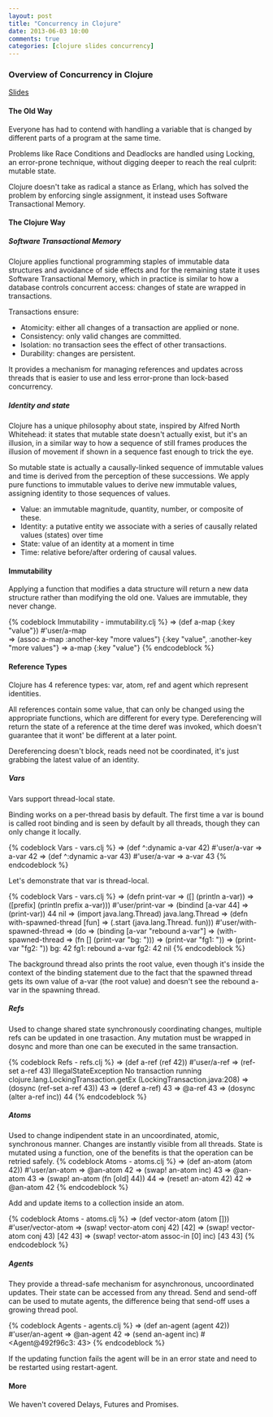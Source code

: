 ```yaml
---
layout: post
title: "Concurrency in Clojure"
date: 2013-06-03 10:00
comments: true
categories: [clojure slides concurrency]
---
```


### Overview of Concurrency in Clojure ###

[Slides]( http://slid.es/doppioslash/concurrency-in-clojure )

#### The Old Way ###

Everyone has had to contend with handling a variable that is changed by different parts of a program at the same time.

Problems like Race Conditions and Deadlocks are handled using Locking, an error-prone technique, without digging deeper to reach the real culprit: mutable state.

Clojure doesn't take as radical a stance as Erlang, which has solved the problem by enforcing single assignment, it instead uses Software Transactional Memory.

#### The Clojure Way ####

##### Software Transactional Memory ######

Clojure applies functional programming staples of immutable data structures and avoidance of side effects and for the remaining state it uses Software Transactional Memory, which in practice is similar to how a database controls concurrent access: changes of state are wrapped in transactions.

Transactions ensure:

- Atomicity: either all changes of a transaction are applied or none.
- Consistency: only valid changes are committed.
- Isolation: no transaction sees the effect of other transactions.
- Durability: changes are persistent.

It provides a mechanism for managing references and updates across threads that is easier to use and less error-prone than lock-based concurrency.

##### Identity and state #####

Clojure has a unique philosophy about state, inspired by Alfred North Whitehead: it states that mutable state doesn't actually exist, but it's an illusion, in a similar way to how a sequence of still frames produces the illusion of movement if shown in a sequence fast enough to trick the eye.

So mutable state is actually a causally-linked sequence of immutable values and time is derived from the perception of these successions. We apply pure functions to immutable values to derive new immutable values, assigning identity to those sequences of values.

- Value: an immutable magnitude, quantity, number, or composite of these.
- Identity: a putative entity we associate with a series of causally related values (states) over time
- State: value of an identity at a moment in time
- Time: relative before/after ordering of causal values.

#### Immutability ####

Applying a function that modifies a data structure will return a new data structure rather than modifying the old one.
Values are immutable, they never change. 

{% codeblock Immutability - immutability.clj %}
=> (def a-map {:key "value"})
#'user/a-map    
=> (assoc a-map :another-key "more values")
{:key "value", :another-key "more values"}
=> a-map
{:key "value"}
{% endcodeblock %}

#### Reference Types ####

Clojure has 4 reference types: var, atom, ref and agent which represent identities.

All references contain some value, that can only be changed using the appropriate functions, which are different for every type.
Dereferencing will return the state of a reference at the time deref was invoked, which doesn't guarantee that it wont' be different at a later point.

Dereferencing doesn't block, reads need not be coordinated, it's just grabbing the latest value of an identity.


##### Vars #####

Vars support thread-local state.

Binding works on a per-thread basis by default. The first time a var is bound is called root binding and is seen by default by all threads, though they can only change it locally.

{% codeblock Vars - vars.clj %}
=> (def ^:dynamic a-var 42)
#'user/a-var
=> a-var
42
=> (def ^:dynamic a-var 43)
#'user/a-var
=> a-var
43
{% endcodeblock %}

Let's demonstrate that var is thread-local.

{% codeblock Vars - vars.clj %}
=> (defn print-var 
=>   ([] (println a-var))
=>   ([prefix] (println prefix a-var)))
#'user/print-var
=> (bindind [a-var 44]
=>   (print-var))
44
nil
=> (import java.lang.Thread)
java.lang.Thread
=> (defn with-spawned-thread [fun]
=>   (.start (java.lang.Thread. fun)))
#'user/with-spawned-thread
=> (do
=>   (binding [a-var "rebound a-var"]
=>     (with-spawned-thread
=>       (fn [] (print-var "bg: ")))
=>     (print-var "fg1: "))
=>   (print-var "fg2: "))
bg: 42
fg1:  rebound a-var
fg2: 42
nil
{% endcodeblock %}

The background thread also prints the root value, even though it's inside the context of the binding statement due to the fact that the spawned thread gets its own value of a-var (the root value) and doesn't see the rebound a-var in the spawning thread.

##### Refs #####

Used to change shared state synchronously coordinating changes, multiple refs can be updated in one trasaction.
Any mutation must be wrapped in dosync and more than one can be executed in the same transaction.

{% codeblock Refs - refs.clj %}
=> (def a-ref (ref 42))
#'user/a-ref
=> (ref-set a-ref 43)
IllegalStateException No transaction running  clojure.lang.LockingTransaction.getEx (LockingTransaction.java:208)
=> (dosync (ref-set a-ref 43))
43
=> (deref a-ref)
43
=> @a-ref
43
=> (dosync (alter a-ref inc))
44
{% endcodeblock %}

##### Atoms #####

Used to change indipendent state in an uncoordinated, atomic, synchronous manner. Changes are instantly visible from all threads.
State is mutated using a function, one of the benefits is that the operation can be retried safely.
{% codeblock Atoms - atoms.clj %}
=> (def an-atom (atom 42))
#'user/an-atom
=> @an-atom
42
=> (swap! an-atom inc)
43
=> @an-atom
43
=> (swap! an-atom (fn [old] 44))
44
=> (reset! an-atom 42)
42
=> @an-atom
42
{% endcodeblock %}

Add and update items to a collection inside an atom.

{% codeblock Atoms - atoms.clj %}
=> (def vector-atom (atom []))
#'user/vector-atom
=> (swap! vector-atom conj 42)
[42]
=> (swap! vector-atom conj 43)
[42 43]
=> (swap! vector-atom assoc-in [0] inc)
[43 43]
{% endcodeblock %}

##### Agents #####

They provide a thread-safe mechanism for asynchronous, uncoordinated updates.
Their state can be accessed from any thread.
Send and send-off can be used to mutate agents, the difference being that send-off uses a growing thread pool.

{% codeblock Agents - agents.clj %}
=> (def an-agent (agent 42))
#'user/an-agent
=> @an-agent
42
=> (send an-agent inc)
#<Agent@492f96c3: 43>
{% endcodeblock %}

If the updating function fails the agent will be in an error state and need to be restarted using restart-agent.

#### More ####

We haven't covered Delays, Futures and Promises.